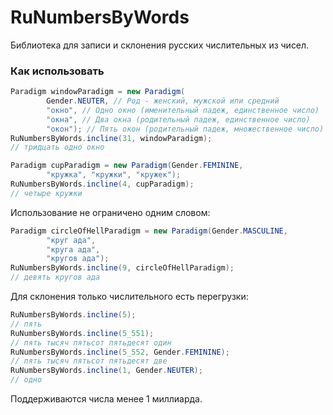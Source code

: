 # RuNumbersByWords

Библиотека для записи и склонения русских числительных из чисел.

### Как использовать

```java
Paradigm windowParadigm = new Paradigm(
        Gender.NEUTER, // Род - женский, мужской или средний
        "окно", // Одно окно (именительный падеж, единственное число)
        "окна", // Два окна (родительный падеж, единственное число)
        "окон"); // Пять окон (родительный падеж, множественное число)
RuNumbersByWords.incline(31, windowParadigm);
// тридцать одно окно
```

```java
Paradigm cupParadigm = new Paradigm(Gender.FEMININE,
        "кружка", "кружки", "кружек");
RuNumbersByWords.incline(4, cupParadigm);
// четыре кружки
```

Использование не ограничено одним словом:

```java
Paradigm circleOfHellParadigm = new Paradigm(Gender.MASCULINE,
        "круг ада",
        "круга ада",
        "кругов ада");
RuNumbersByWords.incline(9, circleOfHellParadigm);
// девять кругов ада
```

Для склонения только числительного есть перегрузки:

```java
RuNumbersByWords.incline(5);
// пять
RuNumbersByWords.incline(5_551);
// пять тысяч пятьсот пятьдесят один
RuNumbersByWords.incline(5_552, Gender.FEMININE);
// пять тысяч пятьсот пятьдесят две
RuNumbersByWords.incline(1, Gender.NEUTER);
// одно
```

Поддерживаются числа менее 1 миллиарда.